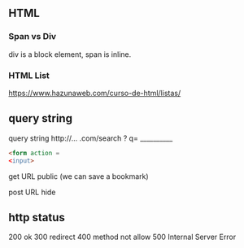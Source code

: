 ## HTML

### Span vs Div

div is a block element, span is inline.

### HTML List

https://www.hazunaweb.com/curso-de-html/listas/

## query string
query string http://... .com/search ? q= __________

``` html
<form action = 
<input>
```
get URL public (we can save a bookmark)

post URL hide


## http status

200 ok 
300 redirect
400 method not allow
500 Internal Server Error



